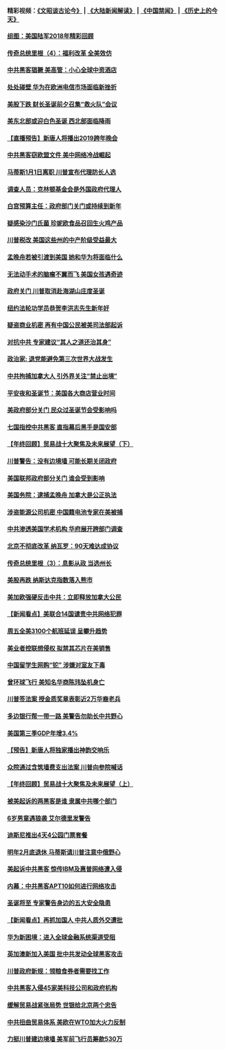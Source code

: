 #### 精彩视频：[《文昭谈古论今》](https://github.com/gfw-breaker/wenzhao/blob/master/README.md?t=12241531) | [《大陆新闻解读》](https://github.com/gfw-breaker/ntdtv-comedy/blob/master/README.md?t=12241531) | [《中国禁闻》](https://github.com/gfw-breaker/ntdtv-news/blob/master/README.md?t=12241531) | [《历史上的今天》](https://github.com/gfw-breaker/today-in-history/blob/master/README.md?t=12241531) 

#### [组图：美国陆军2018年精彩回顾](../pages/nsc412/n10929712.md?t=12241531) 

#### [传奇总统里根（4）：福利改革 全美效仿](../pages/nsc412/n10929549.md?t=12241531) 

#### [中共黑客猖獗 美高管：小心全球中资酒店](../pages/nsc412/n10929251.md?t=12241531) 

#### [处处碰壁 华为在欧洲电信市场面临新挫折](../pages/nsc412/n10929057.md?t=12241531) 

#### [美股下跌 财长圣诞前夕召集“救火队”会议](../pages/nsc412/n10928985.md?t=12241531) 

#### [美东北部或迎白色圣诞 西北部面临降雨](../pages/nsc412/n10928688.md?t=12241531) 

#### [【直播预告】新唐人将播出2019跨年晚会](../pages/nsc412/n10921399.md?t=12241531) 

#### [中共黑客窃欧盟文件 美中网络冷战崛起](../pages/nsc412/n10928801.md?t=12241531) 

#### [马蒂斯1月1日离职 川普宣布代理防长人选](../pages/nsc412/n10928618.md?t=12241531) 

#### [调查人员：克林顿基金会是外国政府代理人](../pages/nsc412/n10927653.md?t=12241531) 

#### [白宫预算主任：政府部门关门或持续到新年](../pages/nsc412/n10928590.md?t=12241531) 

#### [疑感染沙门氏菌 珍妮欧食品召回生火鸡产品](../pages/nsc412/n10928139.md?t=12241531) 

#### [川普税改 美国这些州的中产阶级受益最大](../pages/nsc412/n10928201.md?t=12241531) 

#### [孟晚舟若被引渡到美国 她和华为将面临什么](../pages/nsc412/n10927282.md?t=12241531) 

#### [无法动手术的脑瘤不翼而飞 美国女孩遇奇迹](../pages/nsc412/n10927620.md?t=12241531) 

#### [政府关门 川普取消赴海湖山庄度圣诞](../pages/nsc412/n10927613.md?t=12241531) 

#### [纽约法轮功学员恭贺李洪志先生新年好](../pages/nsc412/n10927429.md?t=12241531) 

#### [疑盗商业机密 再有中国公民被美司法部起诉](../pages/nsc412/n10927459.md?t=12241531) 

#### [对抗中共 专家建议“其人之道还治其身”](../pages/nsc412/n10927398.md?t=12241531) 

#### [政治家: 退党能避免第三次世界大战发生](../pages/nsc412/n10923226.md?t=12241531) 

#### [中共拘捕加拿大人 引外界关注“禁止出境”](../pages/nsc412/n10927145.md?t=12241531) 

#### [平安夜和圣诞节：美国各大商店营业时间](../pages/nsc412/n10927134.md?t=12241531) 

#### [美政府部分关门 民众过圣诞节会受影响吗](../pages/nsc412/n10927049.md?t=12241531) 

#### [七国指控中共黑客 直指幕后黑手是国安部](../pages/nsc412/n10927012.md?t=12241531) 

#### [【年终回顾】贸易战十大聚焦及未来展望（下）](../pages/nsc412/n10918534.md?t=12241531) 

#### [川普警告：没有边境墙 可能长期关闭政府](../pages/nsc412/n10926277.md?t=12241531) 

#### [美国联邦政府部分关门 谁会受到影响](../pages/nsc412/n10925776.md?t=12241531) 

#### [美国务院：逮捕孟晚舟 加拿大是公正执法](../pages/nsc412/n10926118.md?t=12241531) 

#### [涉盗能源公司机密 中国籍电池专家在美被捕](../pages/nsc412/n10925941.md?t=12241531) 

#### [中共渗透美国学术机构 华府展开跨部门调查](../pages/nsc412/n10925859.md?t=12241531) 

#### [北京不彻底改革 纳瓦罗：90天难达成协议](../pages/nsc412/n10925767.md?t=12241531) 

#### [传奇总统里根（3）：息影从政 当选州长](../pages/nsc412/n10925669.md?t=12241531) 

#### [美股再跌 纳斯达克指数落入熊市](../pages/nsc412/n10925769.md?t=12241531) 

#### [美加欧强硬反击中共：立即释放加拿大公民](../pages/nsc412/n10925745.md?t=12241531) 

#### [【新闻看点】美联合14国谴责中共网络犯罪](../pages/nsc412/n10925163.md?t=12241531) 

#### [周五全美3100个航班延误 呈攀升趋势](../pages/nsc412/n10925657.md?t=12241531) 

#### [美业者控联想侵权 拟禁其芯片在美销售](../pages/nsc412/n10925688.md?t=12241531) 

#### [中国留学生网购“铊” 涉嫌对室友下毒](../pages/nsc412/n10925514.md?t=12241531) 

#### [曾环球飞行 美知名华商陈玮坠机身亡](../pages/nsc412/n10925460.md?t=12241531) 

#### [川普签法案 授金质奖章表彰近2万华裔老兵](../pages/nsc412/n10924942.md?t=12241531) 

#### [多边银行帮一带一路 美警告勿助长中共野心](../pages/nsc412/n10925309.md?t=12241531) 

#### [美国第三季GDP年增3.4%](../pages/nsc412/n10925088.md?t=12241531) 

#### [【预告】新唐人将独家播出神韵交响乐](../pages/nsc412/n10912037.md?t=12241531) 

#### [众院通过含筑墙费支出法案 川普向参院喊话](../pages/nsc412/n10925061.md?t=12241531) 

#### [【年终回顾】贸易战十大聚焦及未来展望（上）](../pages/nsc412/n10918329.md?t=12241531) 

#### [被美起诉的两黑客是谁 隶属中共哪个部门](../pages/nsc412/n10923895.md?t=12241531) 

#### [6岁男童遇狼袭 艾尔德里发警告](../pages/nsc412/n10923890.md?t=12241531) 

#### [迪斯尼推出4天4公园门票套餐](../pages/nsc412/n10923825.md?t=12241531) 

#### [明年2月底退休 马蒂斯请川普注意中俄野心](../pages/nsc412/n10923696.md?t=12241531) 

#### [美起诉中共黑客 惊传IBM及惠普网络遭入侵](../pages/nsc412/n10923571.md?t=12241531) 

#### [内幕：中共黑客APT10如何进行网络攻击](../pages/nsc412/n10923423.md?t=12241531) 

#### [圣诞将至 专家警告身边的五大安全隐患](../pages/nsc412/n10923394.md?t=12241531) 

#### [【新闻看点】再抓加国人 中共人质外交遭批](../pages/nsc412/n10922846.md?t=12241531) 

#### [华为新困境：进入全球金融系统渠道受阻](../pages/nsc412/n10923369.md?t=12241531) 

#### [英加澳新加入美国 批中共发动全球黑客攻击](../pages/nsc412/n10923357.md?t=12241531) 

#### [川普政府新规：领粮食券者需要找工作](../pages/nsc412/n10923162.md?t=12241531) 

#### [中共黑客入侵45家美科技公司和政府机构](../pages/nsc412/n10923136.md?t=12241531) 

#### [缓解贸易战紧张局势 世银给北京两个忠告](../pages/nsc412/n10923048.md?t=12241531) 

#### [中共扭曲贸易体系 美欧在WTO加大火力反制](../pages/nsc412/n10922906.md?t=12241531) 

#### [力挺川普建边境墙 美军前飞行员筹款530万](../pages/nsc412/n10922736.md?t=12241531) 


